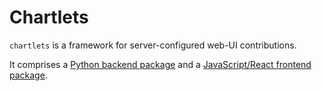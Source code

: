 # Chartlets

`chartlets` is a framework for server-configured web-UI contributions.

It comprises a [Python backend package](chartlets.py/README.md)
and a [JavaScript/React frontend package](chartlets.js/README.md).
